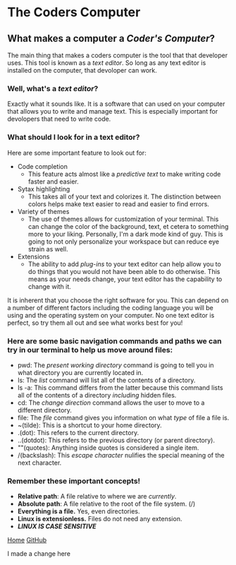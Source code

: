 # The Coders Computer

## What makes a computer a *Coder's Computer*?
The main thing that makes a coders computer is the tool that that developer uses. This tool is known as a *text editor*. So long as any text editor is installed on the computer, that devoloper can work.

### Well, what's a *text editor*?
Exactly what it sounds like. It is a software that can used on your computer that allows you to write and manage text. This is especially important for devolopers that need to write code.
### What should I look for in a text editor?
Here are some important feature to look out for:
- Code completion
  - This feature acts almost like a *predictive text* to make writing code faster and easier.
- Sytax highlighting
  - This takes all of your text and colorizes it. The distinction between colors helps make text easier to read and easier to find errors.
- Variety of themes
  - The use of themes allows for customization of your terminal. This can change the color of the background, text, et cetera to something more to your liking. Personally, I'm a dark mode kind of guy. This is going to not only personalize your workspace but can reduce eye strain as well.
- Extensions
  - The ability to add *plug-ins* to your text editor can help allow you to do things that you would not have been able to do otherwise. This means as your needs change, your text editor has the capability to change with it.

It is inherent that you choose the right software for you. This can depend on a number of different factors including the coding language you will be using and the operating system on your computer. No one text editor is perfect, so try them all out and see what works best for you!

### Here are some basic navigation commands and paths we can try in our terminal to help us move around files:

- pwd: The *present working directory* command is going to tell you in what directory you are currently located in.
- ls: The *list* command will list all of the contents of a directory.
- ls -a: This command differs from the latter because this command lists all of the contents of a directory *including* hidden files.
- cd: The *change direction* command allows the user to move to a different directory.
- file: The *file* command gives you information on what *type* of file a file is.
- ~(tilde): This is a shortcut to your home directory. 
- .(dot): This refers to the current directory.
- ..(dotdot): This refers to the previous directory (or parent directory).
- ""(quotes): Anything inside quotes is considered a single item.
- /(backslash): This *escape character* nulifies the special meaning of the next character.

### Remember these important concepts!

- **Relative path**: A file relative to where we are *currently*.
- **Absolute path**: A file relative to the root of the file system. (/)
- **Everything is a file.** Yes, even directories.
- **Linux is extensionless.** Files do not need any extension.
- ***LINUX IS CASE SENSITIVE***

[Home](https://luismsandoval.github.io/reading-notes/) [GitHub](https://github.com/luismsandoval)

I made a change here